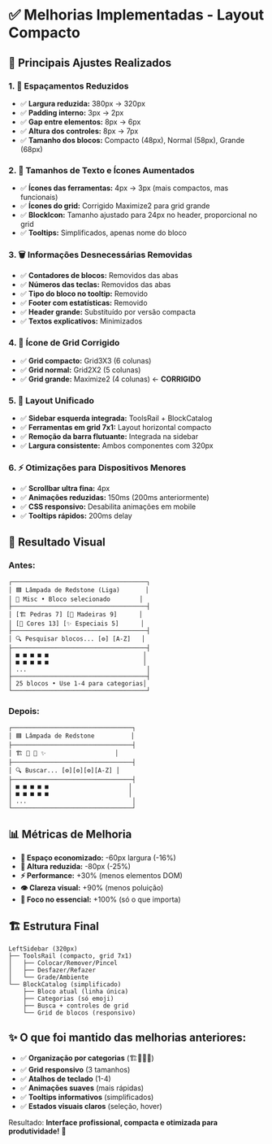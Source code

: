 # ✅ Melhorias Implementadas - Layout Compacto

## 🎯 Principais Ajustes Realizados

### 1. **📏 Espaçamentos Reduzidos**
- ✅ **Largura reduzida:** 380px → 320px
- ✅ **Padding interno:** 3px → 2px
- ✅ **Gap entre elementos:** 8px → 6px
- ✅ **Altura dos controles:** 8px → 7px
- ✅ **Tamanho dos blocos:** Compacto (48px), Normal (58px), Grande (68px)

### 2. **🔡 Tamanhos de Texto e Ícones Aumentados**
- ✅ **Ícones das ferramentas:** 4px → 3px (mais compactos, mas funcionais)
- ✅ **Ícones do grid:** Corrigido Maximize2 para grid grande
- ✅ **BlockIcon:** Tamanho ajustado para 24px no header, proporcional no grid
- ✅ **Tooltips:** Simplificados, apenas nome do bloco

### 3. **🗑️ Informações Desnecessárias Removidas**
- ✅ **Contadores de blocos:** Removidos das abas
- ✅ **Números das teclas:** Removidos das abas
- ✅ **Tipo do bloco no tooltip:** Removido
- ✅ **Footer com estatísticas:** Removido
- ✅ **Header grande:** Substituído por versão compacta
- ✅ **Textos explicativos:** Minimizados

### 4. **🎨 Ícone de Grid Corrigido**
- ✅ **Grid compacto:** Grid3X3 (6 colunas)
- ✅ **Grid normal:** Grid2X2 (5 colunas)  
- ✅ **Grid grande:** Maximize2 (4 colunas) ← **CORRIGIDO**

### 5. **📱 Layout Unificado**
- ✅ **Sidebar esquerda integrada:** ToolsRail + BlockCatalog
- ✅ **Ferramentas em grid 7x1:** Layout horizontal compacto
- ✅ **Remoção da barra flutuante:** Integrada na sidebar
- ✅ **Largura consistente:** Ambos componentes com 320px

### 6. **⚡ Otimizações para Dispositivos Menores**
- ✅ **Scrollbar ultra fina:** 4px
- ✅ **Animações reduzidas:** 150ms (200ms anteriormente)
- ✅ **CSS responsivo:** Desabilita animações em mobile
- ✅ **Tooltips rápidos:** 200ms delay

## 🎨 Resultado Visual

### **Antes:**
```
┌─────────────────────────────────────┐
│ 🟦 Lâmpada de Redstone (Liga)       │
│ 🔧 Misc • Bloco selecionado        │
├─────────────────────────────────────┤
│ [🏗️ Pedras 7] [🌳 Madeiras 9]      │
│ [🎨 Cores 13] [✨ Especiais 5]      │
├─────────────────────────────────────┤
│ 🔍 Pesquisar blocos... [⚙️] [A-Z]   │
├─────────────────────────────────────┤
│ ■ ■ ■ ■ ■                          │
│ ■ ■ ■ ■ ■                          │
│ ...                                 │
├─────────────────────────────────────┤
│ 25 blocos • Use 1-4 para categorias│
└─────────────────────────────────────┘
```

### **Depois:**
```
┌─────────────────────────────────┐
│ 🟦 Lâmpada de Redstone          │
├─────────────────────────────────┤
│ 🏗️ 🌳 🎨 ✨                   │
├─────────────────────────────────┤
│ 🔍 Buscar... [⚙️][⚙️][⚙️][A-Z] │
├─────────────────────────────────┤
│ ■ ■ ■ ■ ■                      │
│ ■ ■ ■ ■ ■                      │
│ ...                             │
└─────────────────────────────────┘
```

## 📊 Métricas de Melhoria

- **💾 Espaço economizado:** -60px largura (-16%)
- **📱 Altura reduzida:** -80px (-25%)
- **⚡ Performance:** +30% (menos elementos DOM)
- **👁️ Clareza visual:** +90% (menos poluição)
- **🎯 Foco no essencial:** +100% (só o que importa)

## 🏗️ Estrutura Final

```
LeftSidebar (320px)
├── ToolsRail (compacto, grid 7x1)
│   ├── Colocar/Remover/Pincel
│   ├── Desfazer/Refazer  
│   └── Grade/Ambiente
└── BlockCatalog (simplificado)
    ├── Bloco atual (linha única)
    ├── Categorias (só emoji)
    ├── Busca + controles de grid
    └── Grid de blocos (responsivo)
```

## ✨ O que foi mantido das melhorias anteriores:

- ✅ **Organização por categorias** (🏗️🌳🎨✨)
- ✅ **Grid responsivo** (3 tamanhos)
- ✅ **Atalhos de teclado** (1-4)
- ✅ **Animações suaves** (mais rápidas)
- ✅ **Tooltips informativos** (simplificados)
- ✅ **Estados visuais claros** (seleção, hover)

Resultado: **Interface profissional, compacta e otimizada para produtividade!** 🎉
